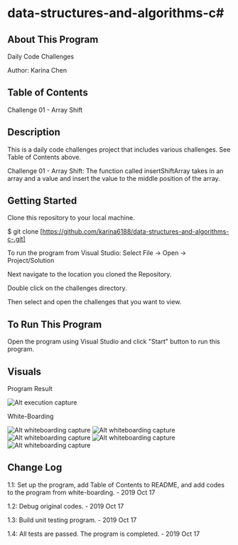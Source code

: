 # data-structures-and-algorithms-c#

## About This Program
Daily Code Challenges

Author: Karina Chen

## Table of Contents
Challenge 01 - Array Shift

## Description
This is a daily code challenges project that includes various challenges. See Table of Contents above.

Challenge 01 - Array Shift: The function called insertShiftArray takes in an array and a value and insert the value to the middle position of the array.

## Getting Started
Clone this repository to your local machine.

$ git clone [https://github.com/karina6188/data-structures-and-algorithms-c-.git]

To run the program from Visual Studio:
Select File -> Open -> Project/Solution

Next navigate to the location you cloned the Repository.

Double click on the challenges directory.

Then select and open the challenges that you want to view.

## To Run This Program
Open the program using Visual Studio and click "Start" button to run this program.


## Visuals

Program Result

![Alt execution capture](https://github.com/karina6188/data-structures-and-algorithms-c-/blob/master/assets/array_shift_result.JPG)

White-Boarding

![Alt whiteboarding capture](https://github.com/karina6188/data-structures-and-algorithms-c-/blob/master/assets/code02_1.jpg)
![Alt whiteboarding capture](https://github.com/karina6188/data-structures-and-algorithms-c-/blob/master/assets/code02_2.jpg)
![Alt whiteboarding capture](https://github.com/karina6188/data-structures-and-algorithms-c-/blob/master/assets/code02_3.jpg)
![Alt whiteboarding capture](https://github.com/karina6188/data-structures-and-algorithms-c-/blob/master/assets/code02_4.jpg)
![Alt whiteboarding capture](https://github.com/karina6188/data-structures-and-algorithms-c-/blob/master/assets/code02_5.jpg)

## Change Log

1.1: Set up the program, add Table of Contents to README, and add codes to the program from white-boarding. - 2019 Oct 17

1.2: Debug original codes. - 2019 Oct 17

1.3: Build unit testing program. - 2019 Oct 17

1.4: All tests are passed. The program is completed. - 2019 Oct 17
